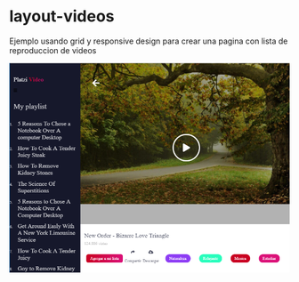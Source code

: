 # layout-videos
Ejemplo usando grid y responsive design para crear una pagina con lista de reproduccion de videos

<img alt="Layout Videos" src="video.png" />
